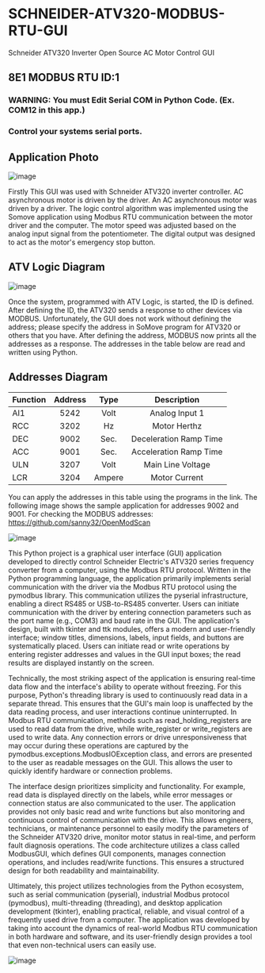 # SCHNEIDER-ATV320-MODBUS-RTU-GUI
Schneider ATV320 Inverter Open Source AC Motor Control GUI

## 8E1 MODBUS RTU ID:1
### WARNING: You must Edit Serial COM in Python Code. (Ex. COM12 in this app.)
### Control your systems serial ports.

## Application Photo
![image](https://github.com/user-attachments/assets/83716db9-f8e3-40b6-8a78-2f26a25bafb8)

Firstly This GUI was used with Schneider ATV320 inverter controller. AC asynchronous motor is driven by the driver. An AC asynchronous motor was driven by a driver. The logic control algorithm was implemented using the Somove application using Modbus RTU communication between the motor driver and the computer. The motor speed was adjusted based on the analog input signal from the potentiometer. The digital output was designed to act as the motor's emergency stop button. 

## ATV Logic Diagram
![image](https://github.com/user-attachments/assets/4eb3963a-60af-4b7a-92d9-963405e1b7c5)

Once the system, programmed with ATV Logic, is started, the ID is defined. After defining the ID, the ATV320 sends a response to other devices via MODBUS. Unfortunately, the GUI does not work without defining the address; please specify the address in SoMove program for ATV320 or others that you have. After defining the address, MODBUS now prints all the addresses as a response. The addresses in the table below are read and written using Python.

## Addresses Diagram
| Function | Address | Type | Description |
|---------|:--------:|:--------:|:--------:|
| AI1     |5242   | Volt     | Analog Input 1 |
| RCC  | 3202  | Hz  |Motor Herthz  |
| DEC  | 9002  | Sec.  | Deceleration Ramp Time|
| ACC  | 9001  | Sec.  | Acceleration Ramp Time|
| ULN  | 3207  | Volt  | Main Line Voltage |
| LCR | 3204  | Ampere  | Motor Current  |

You can apply the addresses in this table using the programs in the link. The following image shows the sample application for addresses 9002 and 9001. For checking the MODBUS addresses: https://github.com/sanny32/OpenModScan 

![image](https://github.com/user-attachments/assets/122a51c9-fa2b-40e6-a3ef-acb31df6d011)


This Python project is a graphical user interface (GUI) application developed to directly control Schneider Electric's ATV320 series frequency converter from a computer, using the Modbus RTU protocol. Written in the Python programming language, the application primarily implements serial communication with the driver via the Modbus RTU protocol using the pymodbus library. This communication utilizes the pyserial infrastructure, enabling a direct RS485 or USB-to-RS485 converter. Users can initiate communication with the driver by entering connection parameters such as the port name (e.g., COM3) and baud rate in the GUI. The application's design, built with tkinter and ttk modules, offers a modern and user-friendly interface; window titles, dimensions, labels, input fields, and buttons are systematically placed. Users can initiate read or write operations by entering register addresses and values ​​in the GUI input boxes; the read results are displayed instantly on the screen.

Technically, the most striking aspect of the application is ensuring real-time data flow and the interface's ability to operate without freezing. For this purpose, Python's threading library is used to continuously read data in a separate thread. This ensures that the GUI's main loop is unaffected by the data reading process, and user interactions continue uninterrupted. In Modbus RTU communication, methods such as read_holding_registers are used to read data from the drive, while write_register or write_registers are used to write data. Any connection errors or drive unresponsiveness that may occur during these operations are captured by the pymodbus.exceptions.ModbusIOException class, and errors are presented to the user as readable messages on the GUI. This allows the user to quickly identify hardware or connection problems.

The interface design prioritizes simplicity and functionality. For example, read data is displayed directly on the labels, while error messages or connection status are also communicated to the user. The application provides not only basic read and write functions but also monitoring and continuous control of communication with the drive. This allows engineers, technicians, or maintenance personnel to easily modify the parameters of the Schneider ATV320 drive, monitor motor status in real-time, and perform fault diagnosis operations. The code architecture utilizes a class called ModbusGUI, which defines GUI components, manages connection operations, and includes read/write functions. This ensures a structured design for both readability and maintainability.

Ultimately, this project utilizes technologies from the Python ecosystem, such as serial communication (pyserial), industrial Modbus protocol (pymodbus), multi-threading (threading), and desktop application development (tkinter), enabling practical, reliable, and visual control of a frequently used drive from a computer. The application was developed by taking into account the dynamics of real-world Modbus RTU communication in both hardware and software, and its user-friendly design provides a tool that even non-technical users can easily use.

![image](https://github.com/user-attachments/assets/aecc4ff6-186e-47a9-87df-9786e36399dd)


